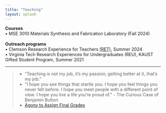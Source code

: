 ```yaml
---
title: "Teaching"
layout: splash
---
```

<!-- &bull;&nbsp;text<br> -->
<b>Courses</b><br>
&bull;&nbsp;MSE 3010 Materials Synthesis and Fabrication Laboratory (Fall 2024)<br>
<br>
<b>Outreach programs</b><br>
&bull;&nbsp;Clemson Research Experience for Teachers <a href="https://www.clemson.edu/cecas/research/ret-adv-manuf-research.html">(RET)</a>, Summer 2024<br>
&bull;&nbsp;Virginia Tech Research Experiences for Undergraduates (REU), KAUST Gifted Student Program, Summer 2021<br>
<hr>
<!-- I’m proud of my mentees and all they have accomplished -->
<blockquote>
	<ul>
		<li>"Teaching is not my job, it’s my passion; getting better at it, that’s my job."</li>
		<li>"I hope you see things that startle you. I hope you feel things you never felt before. I hope you meet people with a different point of view. I hope you live a life you’re proud of." - The Curious Case of Benjamin Button</li>
		<li><a href="https://radicalscholarship.com/2014/12/11/to-my-students-at-the-end-of-the-semester/">Agony to Assign Final Grades</a></li>
	</ul>
</blockquote>